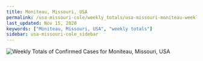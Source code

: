 ```yaml
---
title: Moniteau, Missouri, USA
permalink: /usa-missouri-cole/weekly_totals/usa-missouri-moniteau-weekly_totals.html
last_updated: Nov 15, 2020
keywords: ["Moniteau, Missouri, USA", "weekly totals"]
sidebar: usa-missouri-cole_sidebar
---
```


![Weekly Totals of Confirmed Cases for Moniteau, Missouri, USA](/covid_tracker/images/graphs/usa-missouri-moniteau-weekly_totals_graph.png)
